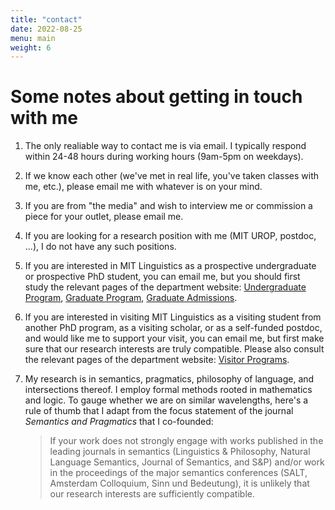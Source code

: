 ```yaml
---
title: "contact"
date: 2022-08-25
menu: main
weight: 6
---
```


# Some notes about getting in touch with me

1.  The only realiable way to contact me is via email. I typically respond within 24-48 hours during working hours (9am-5pm on weekdays).

2.  If we know each other (we've met in real life, you've taken classes with me, etc.), please email me with whatever is on your mind.

3.  If you are from "the media" and wish to interview me or commission a piece for your outlet, please email me.

4.  If you are looking for a research position with me (MIT UROP, postdoc, ...), I do not have any such positions.

5.  If you are interested in MIT Linguistics as a prospective undergraduate or prospective PhD student, you can email me, but you should first study the relevant pages of the department website: [Undergraduate Program](https://linguistics.mit.edu/undergraduate-program/), [Graduate Program](https://linguistics.mit.edu/graduate/), [Graduate Admissions](https://linguistics.mit.edu/graduate/admissions/).

6.  If you are interested in visiting MIT Linguistics as a visiting student from another PhD program, as a visiting scholar, or as a self-funded postdoc, and would like me to support your visit, you can email me, but first make sure that our research interests are truly compatible. Please also consult the relevant pages of the department website: [Visitor Programs](https://linguistics.mit.edu/visitorsprogram/).

7.  My research is in semantics, pragmatics, philosophy of language, and intersections thereof. I employ formal methods rooted in mathematics and logic. To gauge whether we are on similar wavelengths, here's a rule of thumb that I adapt from the focus statement of the journal *Semantics and Pragmatics* that I co-founded:

    > If your work does not strongly engage with works published in the leading journals in semantics (Linguistics & Philosophy, Natural Language Semantics, Journal of Semantics, and S&P) and/or work in the proceedings of the major semantics conferences (SALT, Amsterdam Colloquium, Sinn und Bedeutung), it is unlikely that our research interests are sufficiently compatible.

